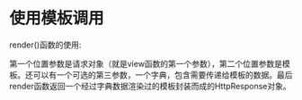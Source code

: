# 使用模板调用

render()函数的使用:

第一个位置参数是请求对象（就是view函数的第一个参数），第二个位置参数是模板。还可以有一个可选的第三参数，一个字典，包含需要传递给模板的数据。最后render函数返回一个经过字典数据渲染过的模板封装而成的HttpResponse对象。


























